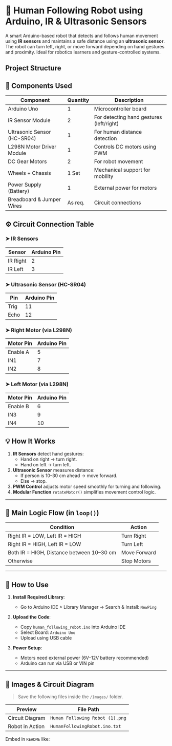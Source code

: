 # 🤖 Human Following Robot using Arduino, IR & Ultrasonic Sensors

A smart Arduino-based robot that detects and follows human movement using **IR sensors** and maintains a safe distance using an **ultrasonic sensor**. The robot can turn left, right, or move forward depending on hand gestures and proximity. Ideal for robotics learners and gesture-controlled systems.


## Project Structure



## 🔧 Components Used

| Component                      | Quantity | Description                                  |
|-------------------------------|----------|----------------------------------------------|
| Arduino Uno                   | 1        | Microcontroller board                        |
| IR Sensor Module              | 2        | For detecting hand gestures (left/right)     |
| Ultrasonic Sensor (HC-SR04)   | 1        | For human distance detection                 |
| L298N Motor Driver Module     | 1        | Controls DC motors using PWM                 |
| DC Gear Motors                | 2        | For robot movement                           |
| Wheels + Chassis              | 1 Set    | Mechanical support for mobility              |
| Power Supply (Battery)        | 1        | External power for motors                    |
| Breadboard & Jumper Wires     | As req.  | Circuit connections                          |


## ⚙️ Circuit Connection Table

### ➤ IR Sensors

| Sensor          | Arduino Pin |
|----------------|-------------|
| IR Right       | 2           |
| IR Left        | 3           |

### ➤ Ultrasonic Sensor (HC-SR04)

| Pin     | Arduino Pin |
|---------|-------------|
| Trig    | 11          |
| Echo    | 12          |

### ➤ Right Motor (via L298N)

| Motor Pin       | Arduino Pin |
|-----------------|-------------|
| Enable A        | 5           |
| IN1             | 7           |
| IN2             | 8           |

### ➤ Left Motor (via L298N)

| Motor Pin       | Arduino Pin |
|-----------------|-------------|
| Enable B        | 6           |
| IN3             | 9           |
| IN4             | 10          |

## 💡 How It Works

1. **IR Sensors** detect hand gestures:
   - Hand on right → turn right.
   - Hand on left → turn left.
2. **Ultrasonic Sensor** measures distance:
   - If person is 10–30 cm ahead → move forward.
   - Else → stop.
3. **PWM Control** adjusts motor speed smoothly for turning and following.
4. **Modular Function** `rotateMotor()` simplifies movement control logic.

---

## 🧠 Main Logic Flow (in `loop()`)

| Condition                                         | Action                         |
|--------------------------------------------------|--------------------------------|
| Right IR = LOW, Left IR = HIGH                   | Turn Right                     |
| Right IR = HIGH, Left IR = LOW                   | Turn Left                      |
| Both IR = HIGH, Distance between 10–30 cm        | Move Forward                   |
| Otherwise                                        | Stop Motors                    |

---

## 🧪 How to Use

1. **Install Required Library**:  
   - Go to Arduino IDE > Library Manager → Search & Install: `NewPing`

2. **Upload the Code**:  
   - Copy `human_following_robot.ino` into Arduino IDE  
   - Select Board: `Arduino Uno`  
   - Upload using USB cable

3. **Power Setup**:  
   - Motors need external power (6V–12V battery recommended)
   - Arduino can run via USB or VIN pin

---

## 📸 Images & Circuit Diagram

> Save the following files inside the `/Images/` folder.

| Preview              | File Path                  |
|----------------------|----------------------------|
| Circuit Diagram       | `Human Following Robot (1).png` |
| Robot in Action       | `HumanFollowingRobot.ino.txt`     |

Embed in `README` like:

